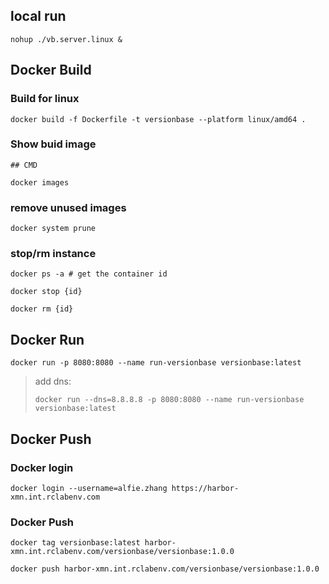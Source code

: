 ## local run

```
nohup ./vb.server.linux &
```

## Docker Build


### Build for linux
```
docker build -f Dockerfile -t versionbase --platform linux/amd64 .
```


### Show buid image

```
## CMD

docker images
```

### remove unused images

```
docker system prune
```

### stop/rm instance

```
docker ps -a # get the container id

docker stop {id}

docker rm {id}
```

## Docker Run

```
docker run -p 8080:8080 --name run-versionbase versionbase:latest 
```

> add dns:
>
>
> ```
> docker run --dns=8.8.8.8 -p 8080:8080 --name run-versionbase versionbase:latest
> ```

## Docker Push

### Docker login

```
docker login --username=alfie.zhang https://harbor-xmn.int.rclabenv.com
```

### Docker Push


```
docker tag versionbase:latest harbor-xmn.int.rclabenv.com/versionbase/versionbase:1.0.0

docker push harbor-xmn.int.rclabenv.com/versionbase/versionbase:1.0.0
```

